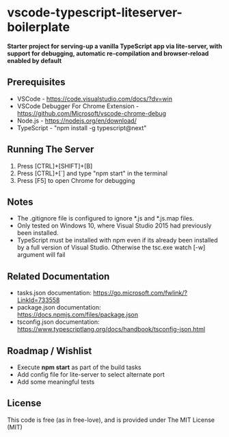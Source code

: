 # vscode-typescript-liteserver-boilerplate
**Starter project for serving-up a vanilla TypeScript app via lite-server, with support for debugging, automatic re-compilation and browser-reload enabled by default**

## Prerequisites ##
- VSCode - https://code.visualstudio.com/docs/?dv=win
- VSCode Debugger For Chrome Extension - https://github.com/Microsoft/vscode-chrome-debug
- Node.js - https://nodejs.org/en/download/
- TypeScript - "npm install -g typescript@next"

## Running The Server ##
1. Press [CTRL]+[SHIFT]+[B]
2. Press [CTRL]+[`] and type "npm start" in the terminal 
3. Press [F5] to open Chrome for debugging 

## Notes ##
- The .gitignore file is configured to ignore *.js and *.js.map files.
- Only tested on Windows 10, where Visual Studio 2015 had previously been installed.  
- TypeScript must be installed with npm even if its already been installed by a full version of Visual Studio.  Otherwise the tsc.exe watch [-w] argument will fail

## Related Documentation ##
- tasks.json documentation: https://go.microsoft.com/fwlink/?LinkId=733558
- package.json documentation:  https://docs.npmjs.com/files/package.json
- tsconfig.json documentation: https://www.typescriptlang.org/docs/handbook/tsconfig-json.html

## Roadmap / Wishlist ##
- Execute **npm start** as part of the build tasks
- Add config file for lite-server to select alternate port
- Add some meaningful tests

## License

This code is free (as in free-love), and is provided under The MIT License (MIT)
